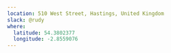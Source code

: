```yaml
---
location: 510 West Street, Hastings, United Kingdom
slack: @rudy
where:
  latitude: 54.3802377
  longitude: -2.8559076
---
```


